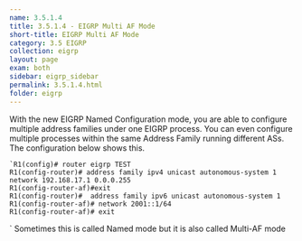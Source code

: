 ```yaml
---
name: 3.5.1.4
title: 3.5.1.4 - EIGRP Multi AF Mode
short-title: EIGRP Multi AF Mode
category: 3.5 EIGRP
collection: eigrp
layout: page
exam: both
sidebar: eigrp_sidebar
permalink: 3.5.1.4.html
folder: eigrp
---
```

With the new EIGRP Named Configuration mode, you are able to configure multiple address families under one EIGRP process. You can even configure multiple processes within the same Address Family running different ASs. The configuration below shows this.
```
`R1(config)# router eigrp TEST
R1(config-router)# address family ipv4 unicast autonomous-system 1
network 192.168.17.1 0.0.0.255
R1(config-router-af)#exit
R1(config-router)#  address family ipv6 unicast autonomous-system 1
R1(config-router-af)# network 2001::1/64
R1(config-router-af)# exit
```
`
Sometimes this is called Named mode but it is also called Multi-AF mode